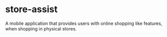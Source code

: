 # store-assist
A mobile application that provides users with online shopping like features, when shopping in physical stores.
